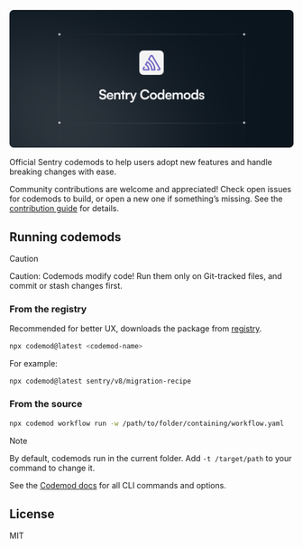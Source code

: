 <img
  src=".github/assets/sentry-codemods.png"
  alt="Sentry SDK Migration Codemods"
/>

Official Sentry codemods to help users adopt new features and handle breaking changes with ease.

Community contributions are welcome and appreciated! Check open issues for codemods to build, or open a new one if something’s missing. See the [contribution guide](./CONTRIBUTING.md) for details.

## Running codemods
> [!CAUTION]
> Caution: Codemods modify code! Run them only on Git-tracked files, and commit or stash changes first.
### From the registry 
Recommended for better UX, downloads the package from [registry](https://app.codemod.com/registry).

```bash
npx codemod@latest <codemod-name>
```
For example: 
```
npx codemod@latest sentry/v8/migration-recipe
```
### From the source 
```bash
npx codemod workflow run -w /path/to/folder/containing/workflow.yaml
```

> [!NOTE]
> By default, codemods run in the current folder. Add `-t /target/path` to your command to change it.

See the [Codemod docs](https://go.codemod.com/cli-docs) for all CLI commands and options.
  

## License

MIT
